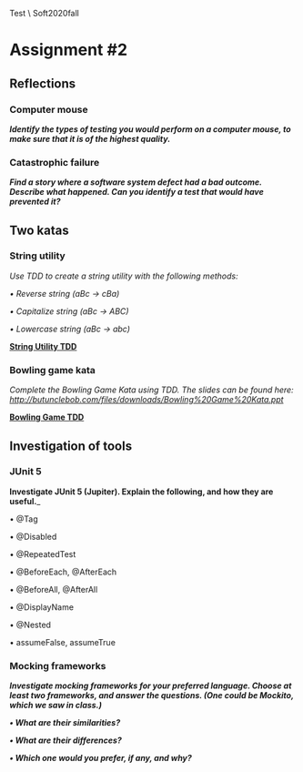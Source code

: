 Test \ Soft2020fall

# Assignment  #2


## Reflections


### Computer mouse
___Identify the types of testing you would perform on a computer mouse, to
make sure that it is of the highest quality.___

### Catastrophic failure
___Find a story where a software system defect had a bad outcome. Describe
what happened. Can you identify a test that would have prevented it?___



## Two katas

### String utility
_Use TDD to create a string utility with the following methods:_

  _• Reverse string (aBc -> cBa)_

  _• Capitalize string (aBc -> ABC)_

  _• Lowercase string (aBc -> abc)_


  __[String Utility TDD](https://github.com/maleneH/Test/tree/master/Assignment2/stringUtility)__


###  Bowling game kata
_Complete the Bowling Game Kata using TDD._
_The slides can be found here: http://butunclebob.com/files/downloads/Bowling%20Game%20Kata.ppt_



  __[Bowling Game TDD](https://github.com/maleneH/Test/tree/master/Assignment2/BowlingGame)__

## Investigation of tools

### JUnit 5
__Investigate JUnit 5 (Jupiter). Explain the following, and how they are useful.___

  • @Tag

  • @Disabled

  • @RepeatedTest

  • @BeforeEach, @AfterEach

  • @BeforeAll, @AfterAll

  • @DisplayName

  • @Nested

  • assumeFalse, assumeTrue

### Mocking frameworks
___Investigate mocking frameworks for your preferred language. Choose at least two frameworks, and answer the questions. (One could be Mockito, which we saw in class.)___

  ___• What are their similarities?___

  ___• What are their differences?___

  ___• Which one would you prefer, if any, and why?___
